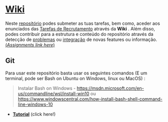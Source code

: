 [Wiki](https://github.com/bmalbusca/RecrutamentoFST/wiki) 
=========

Neste [repositório](https://github.com/bmalbusca/RecrutamentoFST) podes submeter as tuas tarefas, bem como, aceder aos enunciados das [Tarefas de Recrutamento](https://github.com/bmalbusca/RecrutamentoFST/wiki) através da **Wiki** . Além disso, podes contribuir para a estrutura e conteúdo do repositório através da detecção de [problemas](https://github.com/bmalbusca/RecrutamentoFST/issues) ou [integração](https://github.com/bmalbusca/RecrutamentoFST/projects) de novas features ou informação. [(*Assignments link here*)](https://github.com/bmalbusca/RecrutamentoFST/wiki)  




Git
-------------

Para usar este repositório basta usar os seguintes comandos (E um terminal, pode ser Bash on Ubuntu on Windows, linux ou MacOS) :

>  Instalar Bash on Windows - https://msdn.microsoft.com/en-us/commandline/wsl/install-win10 ou https://www.windowscentral.com/how-install-bash-shell-command-line-windows-10

 -  [**Tutorial**](https://github.com/bmalbusca/git_getting_started) (click here!)
